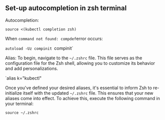 ## Set-up autocompletion in zsh terminal
Autocompletion:

`source <(kubectl completion zsh)`

When `command not found: compdef`error occurs: 

`autoload -Uz compinit
`compinit`

Alias: 
To begin, navigate to the `~/.zshrc` file. This file serves as the configuration file for the Zsh shell, allowing you to customize its behavior and add personalizations.

`alias k="kubectl"

Once you've defined your desired aliases, it's essential to inform Zsh to re-initialize itself with the updated `~/.zshrc` file. This ensures that your new aliases come into effect. To achieve this, execute the following command in your terminal:

`source ~/.zshrc
`
